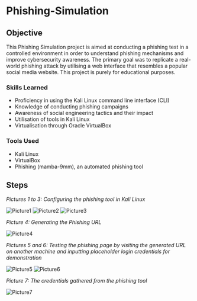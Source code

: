 # Phishing-Simulation

## Objective

This Phishing Simulation project is aimed at conducting a phishing test in a controlled environment in order to understand phishing mechanisms and improve cybersecurity awareness. The primary goal was to replicate a real-world phishing attack by utilising a web interface that resembles a popular social media website. This project is purely for educational purposes.

### Skills Learned

- Proficiency in using the Kali Linux command line interface (CLI)
- Knowledge of conducting phishing campaigns
- Awareness of social engineering tactics and their impact
- Utilisation of tools in Kali Linux
- Virtualisation through Oracle VirtualBox

### Tools Used

- Kali Linux
- VirtualBox
- Phishing (mamba-9mm), an automated phishing tool
  
## Steps

*Pictures 1 to 3: Configuring the phishing tool in Kali Linux*

![Picture1](https://github.com/user-attachments/assets/07a483d4-4f54-49aa-a7a8-4fdf9c337db3)
![Picture2](https://github.com/user-attachments/assets/8273afa3-a210-4d1b-8178-d5cfc8ffe962)
![Picture3](https://github.com/user-attachments/assets/f969c1f3-e467-4a04-a3b3-9855a8096641)


*Picture 4: Generating the Phishing URL*

![Picture4](https://github.com/user-attachments/assets/7e6c08fd-ef49-485f-9a54-18cc3f52cc04)

*Pictures 5 and 6: Testing the phishing page by visiting the generated URL on another machine and inputting placeholder login credentials for demonstration*

![Picture5](https://github.com/user-attachments/assets/e44daa28-d372-4ebd-a915-edcf3574181c)
![Picture6](https://github.com/user-attachments/assets/e7735fae-1dfb-40d5-8516-5632d3f79b90)

*Picture 7: The credentials gathered from the phishing tool*

![Picture7](https://github.com/user-attachments/assets/e77ba0ab-2b5a-4a14-9cbb-8a18702a21b8)




